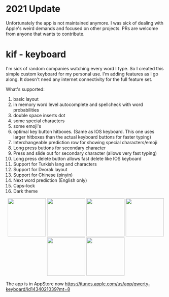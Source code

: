 # 2021 Update
Unfortunately the app is not maintained anymore. I was sick of dealing with Apple's weird demands and focused on other projects. PRs are welcome from anyone that wants to contribute. 

# kif - keyboard

I'm sick of random companies watching every word I type. So I created this simple custom keyboard for my personal use. I'm adding features as I go along. It doesn't need any internet connectivity for the full feature set. 

What's supported:
1. basic layout
2. in memory word level autocomplete and spellcheck with word probabilities 
3. double space inserts dot
4. some special characters
5. some emoji's
6. optimal key button hitboxes. (Same as IOS keyboard. This one uses larger hitboxes than the actual keyboard buttons for faster typing)
7. Interchangeable prediction row for showing special characters/emoji
8. Long press buttons for secondary character
9. Press and slide out for secondary character (allows very fast typing)
10. Long press delete button allows fast delete like IOS keyboard 
11. Support for Turkish lang and characters
12. Support for Dvorak layout
13. Support for Chinese (pinyin)
14. Next word prediction (English only)
15. Caps-lock 
16. Dark theme

<p align="center">
  <img src="https://github.com/cemheren/akifkeyboard/blob/master/Screenshots/Simulator%20Screen%20Shot%20-%20iPhone%208%20Plus%20-%202018-08-24%20at%2023.58.51.png" width="120">
  
  <img src="https://github.com/cemheren/akifkeyboard/blob/master/Screenshots/Simulator%20Screen%20Shot%20-%20iPhone%208%20Plus%20-%202018-08-24%20at%2023.59.24.png" width="120">

<img src="https://github.com/cemheren/akifkeyboard/blob/master/Screenshots/Simulator%20Screen%20Shot%20-%20iPhone%208%20Plus%20-%202019-02-09%20at%2017.36.35.png" width="120">
  
  <img src="https://github.com/cemheren/akifkeyboard/blob/master/Screenshots/Simulator%20Screen%20Shot%20-%20iPhone%208%20Plus%20-%202018-09-09%20at%2022.33.05.png" width="120">
  
  <img src="https://github.com/cemheren/akifkeyboard/blob/master/Screenshots/Simulator%20Screen%20Shot%20-%20iPhone%208%20Plus%20-%202018-09-09%20at%2022.37.17.png" width="120">
  
  <img src="https://github.com/cemheren/akifkeyboard/blob/master/Screenshots/Simulator%20Screen%20Shot%20-%20iPhone%208%20Plus%20-%202018-09-05%20at%2016.33.13.png" width="120">
  
</p>

The app is in AppStore now https://itunes.apple.com/us/app/qwerty-keyboard/id1434021039?mt=8
